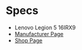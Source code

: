
Specs
=====
- Lenovo Legion 5 16IRX9
- [Manufacturer Page](https://psref.lenovo.com/Product/Legion/Legion_5_16IRX9)
- [Shop Page](https://www.alza.cz/lenovo-legion-5-16irx9-luna-grey-kovovy-podlozka-pod-mys-d9834544.htm)

